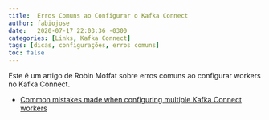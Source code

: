 ```yaml
---
title:  Erros Comuns ao Configurar o Kafka Connect
author: fabiojose
date:   2020-07-17 22:03:36 -0300
categories: [Links, Kafka Connect]
tags: [dicas, configurações, erros comuns]
toc: false
---
```


Este é um artigo de Robin Moffat sobre erros comuns ao configurar workers
no Kafka Connect.

- [Common mistakes made when configuring multiple Kafka Connect workers](https://rmoff.net/2019/11/22/common-mistakes-made-when-configuring-multiple-kafka-connect-workers/)